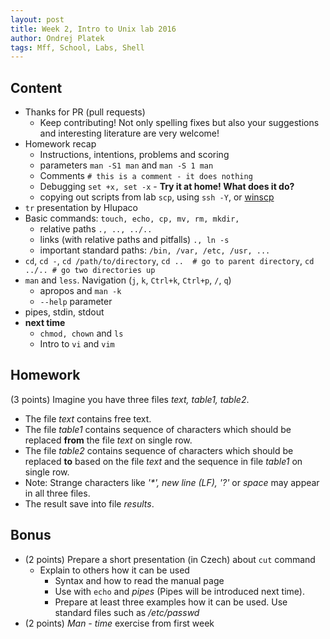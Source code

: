 ```yaml
---
layout: post
title: Week 2, Intro to Unix lab 2016
author: Ondrej Platek
tags: Mff, School, Labs, Shell
---
```


## Content 
- Thanks for PR (pull requests)
    - Keep contributing! Not only spelling fixes but also your suggestions and interesting literature are very welcome! 
- Homework recap
    - Instructions, intentions, problems and scoring
    - parameters `man -S1 man` and `man -S 1 man`
    - Comments `# this is a comment - it does nothing`
    - Debugging `set +x, set -x` - **Try it at home! What does it do?**
    - copying out scripts from lab `scp`, using `ssh -Y`, or [winscp](http://winscp.net/eng/download.php) 
- `tr` presentation by Hlupaco
- Basic commands: `touch, echo, cp, mv, rm, mkdir, `
    - relative paths `., .., ../..`
    - links (with relative paths and pitfalls) `., ln -s`
    - important standard paths: `/bin, /var, /etc, /usr, ...`
- `cd`, `cd -`, `cd /path/to/directory`, `cd ..  # go to parent directory`, `cd ../.. # go two directories up`
- `man` and `less`. Navigation (`j`, `k`, `Ctrl+k`, `Ctrl+p`, `/`, `q`)
    - apropos and `man -k`
    - `--help` parameter
- pipes, stdin, stdout
- **next time**
    - `chmod, chown` and `ls`
    - Intro to `vi` and `vim`

## Homework
(3 points) Imagine you have three files *text, table1, table2*. 

- The file *text* contains free text.
- The file *table1* contains sequence of characters which should be replaced **from** the file *text* on single row.
- The file *table2* contains sequence of characters which should be replaced **to** based on the file *text* and the sequence in file *table1* on single row.
- Note: Strange characters like *'\*', new line (LF), '?'* or *space* may appear in all three files.
- The result save into file *results*.

## Bonus
* (2 points) Prepare a short presentation (in Czech) about ``cut`` command
    - Explain to others how it can be used
        - Syntax and how to read the manual page 
        - Use with ``echo`` and *pipes* (Pipes will be introduced next time).
        - Prepare at least three examples how it can be used. Use standard files such as */etc/passwd*
* (2 points) *Man - time* exercise from first week 
